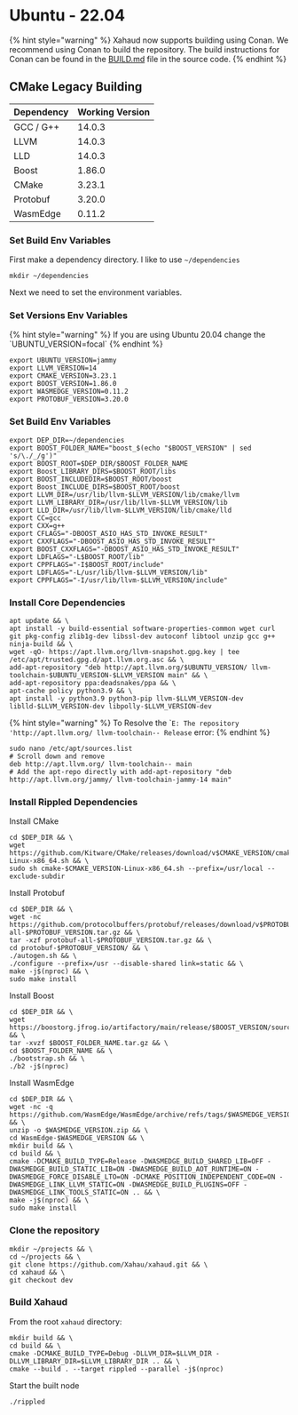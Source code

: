 # Ubuntu - 22.04

{% hint style="warning" %}
Xahaud now supports building using Conan. We recommend using Conan to build the repository. The build instructions for Conan can be found in the [BUILD.md](https://github.com/Xahau/xahaud/blob/dev/BUILD.md) file in the source code.
{% endhint %}

## CMake Legacy Building

| Dependency | Working Version |
| ---------- | --------------- |
| GCC / G++  | 14.0.3          |
| LLVM       | 14.0.3          |
| LLD        | 14.0.3          |
| Boost      | 1.86.0          |
| CMake      | 3.23.1          |
| Protobuf   | 3.20.0          |
| WasmEdge   | 0.11.2          |

### Set Build Env Variables

First make a dependency directory. I like to use `~/dependencies`

```
mkdir ~/dependencies
```

Next we need to set the environment variables.

### Set Versions Env Variables

{% hint style="warning" %}
If you are using Ubuntu 20.04 change the \`UBUNTU\_VERSION=focal\`
{% endhint %}

```
export UBUNTU_VERSION=jammy
export LLVM_VERSION=14
export CMAKE_VERSION=3.23.1
export BOOST_VERSION=1.86.0
export WASMEDGE_VERSION=0.11.2
export PROTOBUF_VERSION=3.20.0
```

### Set Build Env Variables

```
export DEP_DIR=~/dependencies
export BOOST_FOLDER_NAME="boost_$(echo "$BOOST_VERSION" | sed 's/\./_/g')"
export BOOST_ROOT=$DEP_DIR/$BOOST_FOLDER_NAME
export Boost_LIBRARY_DIRS=$BOOST_ROOT/libs
export BOOST_INCLUDEDIR=$BOOST_ROOT/boost
export Boost_INCLUDE_DIRS=$BOOST_ROOT/boost
export LLVM_DIR=/usr/lib/llvm-$LLVM_VERSION/lib/cmake/llvm
export LLVM_LIBRARY_DIR=/usr/lib/llvm-$LLVM_VERSION/lib
export LLD_DIR=/usr/lib/llvm-$LLVM_VERSION/lib/cmake/lld
export CC=gcc
export CXX=g++
export CFLAGS="-DBOOST_ASIO_HAS_STD_INVOKE_RESULT"
export CXXFLAGS="-DBOOST_ASIO_HAS_STD_INVOKE_RESULT"
export BOOST_CXXFLAGS="-DBOOST_ASIO_HAS_STD_INVOKE_RESULT"
export LDFLAGS="-L$BOOST_ROOT/lib"
export CPPFLAGS="-I$BOOST_ROOT/include"
export LDFLAGS="-L/usr/lib/llvm-$LLVM_VERSION/lib"
export CPPFLAGS="-I/usr/lib/llvm-$LLVM_VERSION/include"
```

### Install Core Dependencies

```
apt update && \
apt install -y build-essential software-properties-common wget curl git pkg-config zlib1g-dev libssl-dev autoconf libtool unzip gcc g++ ninja-build && \
wget -qO- https://apt.llvm.org/llvm-snapshot.gpg.key | tee /etc/apt/trusted.gpg.d/apt.llvm.org.asc && \
add-apt-repository "deb http://apt.llvm.org/$UBUNTU_VERSION/ llvm-toolchain-$UBUNTU_VERSION-$LLVM_VERSION main" && \
add-apt-repository ppa:deadsnakes/ppa && \
apt-cache policy python3.9 && \
apt install -y python3.9 python3-pip llvm-$LLVM_VERSION-dev liblld-$LLVM_VERSION-dev libpolly-$LLVM_VERSION-dev
```

{% hint style="warning" %}
To Resolve the \``E: The repository 'http://apt.llvm.org/ llvm-toolchain-- Release` error:
{% endhint %}

```
sudo nano /etc/apt/sources.list
# Scroll down and remove
deb http://apt.llvm.org/ llvm-toolchain-- main
# Add the apt-repo directly with add-apt-repository "deb http://apt.llvm.org/jammy/ llvm-toolchain-jammy-14 main"
```

### Install Rippled Dependencies

Install CMake

```
cd $DEP_DIR && \
wget https://github.com/Kitware/CMake/releases/download/v$CMAKE_VERSION/cmake-$CMAKE_VERSION-Linux-x86_64.sh && \
sudo sh cmake-$CMAKE_VERSION-Linux-x86_64.sh --prefix=/usr/local --exclude-subdir
```

Install Protobuf

```
cd $DEP_DIR && \
wget -nc https://github.com/protocolbuffers/protobuf/releases/download/v$PROTOBUF_VERSION/protobuf-all-$PROTOBUF_VERSION.tar.gz && \
tar -xzf protobuf-all-$PROTOBUF_VERSION.tar.gz && \
cd protobuf-$PROTOBUF_VERSION/ && \
./autogen.sh && \
./configure --prefix=/usr --disable-shared link=static && \
make -j$(nproc) && \
sudo make install
```

Install Boost

```
cd $DEP_DIR && \
wget https://boostorg.jfrog.io/artifactory/main/release/$BOOST_VERSION/source/$BOOST_FOLDER_NAME.tar.gz && \
tar -xvzf $BOOST_FOLDER_NAME.tar.gz && \
cd $BOOST_FOLDER_NAME && \
./bootstrap.sh && \
./b2 -j$(nproc)
```

Install WasmEdge

```
cd $DEP_DIR && \
wget -nc -q https://github.com/WasmEdge/WasmEdge/archive/refs/tags/$WASMEDGE_VERSION.zip && \
unzip -o $WASMEDGE_VERSION.zip && \
cd WasmEdge-$WASMEDGE_VERSION && \
mkdir build && \
cd build && \
cmake -DCMAKE_BUILD_TYPE=Release -DWASMEDGE_BUILD_SHARED_LIB=OFF -DWASMEDGE_BUILD_STATIC_LIB=ON -DWASMEDGE_BUILD_AOT_RUNTIME=ON -DWASMEDGE_FORCE_DISABLE_LTO=ON -DCMAKE_POSITION_INDEPENDENT_CODE=ON -DWASMEDGE_LINK_LLVM_STATIC=ON -DWASMEDGE_BUILD_PLUGINS=OFF -DWASMEDGE_LINK_TOOLS_STATIC=ON .. && \
make -j$(nproc) && \
sudo make install
```

### Clone the repository

```
mkdir ~/projects && \
cd ~/projects && \
git clone https://github.com/Xahau/xahaud.git && \
cd xahaud && \
git checkout dev
```

### Build Xahaud

From the root `xahaud` directory:

```shellscript
mkdir build && \
cd build && \
cmake -DCMAKE_BUILD_TYPE=Debug -DLLVM_DIR=$LLVM_DIR -DLLVM_LIBRARY_DIR=$LLVM_LIBRARY_DIR .. && \
cmake --build . --target rippled --parallel -j$(nproc)
```

Start the built node

```
./rippled
```
